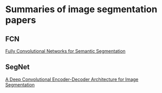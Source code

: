 # Summaries of image segmentation papers

## FCN
[Fully Convolutional Networks for Semantic Segmentation](https://arxiv.org/abs/1411.4038)



## SegNet
[A Deep Convolutional Encoder-Decoder Architecture for Image Segmentation](https://arxiv.org/abs/1511.00561)

